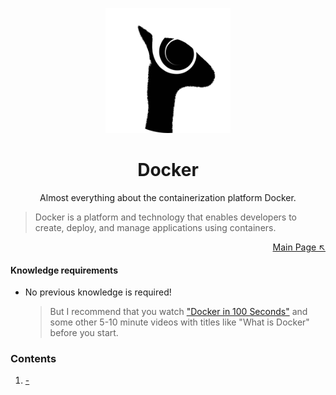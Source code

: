 <p align="center">
  <img src="../logo.png" height="200">
</p>

<h1 align="center">Docker</h1>

<p align="center">
  Almost everything about the containerization platform Docker.
</p>

> Docker is a platform and technology that enables developers to create, deploy, and manage applications using containers.

<p align="right">
    <a href="https://github.com/shaanaliyev/tech-stack#tech-stack">Main Page ↖</a>
</p>

#### Knowledge requirements

- No previous knowledge is required!

  > But I recommend that you watch ["Docker in 100 Seconds"](https://youtu.be/Gjnup-PuquQ) and some other 5-10 minute videos with titles like "What is Docker" before you start.

### Contents

1. [-](#-)
